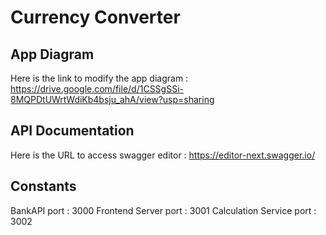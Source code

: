 # Currency Converter


## App Diagram
Here is the link to modify the app diagram : https://drive.google.com/file/d/1CSSgSSi-8MQPDtUWrtWdiKb4bsju_ahA/view?usp=sharing

## API Documentation
Here is the URL to access swagger editor : https://editor-next.swagger.io/


## Constants
BankAPI port : 3000
Frontend Server port : 3001
Calculation Service port : 3002